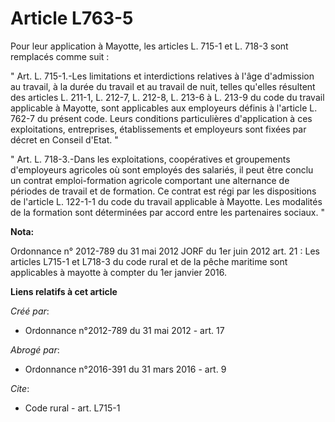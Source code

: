 # Article L763-5

Pour leur application à Mayotte, les articles L. 715-1 et L. 718-3 sont remplacés comme suit : 

" Art. L. 715-1.-Les limitations et interdictions relatives à l'âge d'admission au travail, à la durée du travail et au
travail de nuit, telles qu'elles résultent des articles L. 211-1, L. 212-7, L. 212-8, L. 213-6 à L. 213-9 du code du travail
applicable à Mayotte, sont applicables aux employeurs définis à l'article L. 762-7 du présent code. Leurs conditions
particulières d'application à ces exploitations, entreprises, établissements et employeurs sont fixées par décret en Conseil
d'Etat. " 

" Art. L. 718-3.-Dans les exploitations, coopératives et groupements d'employeurs agricoles où sont employés des salariés, il
peut être conclu un contrat emploi-formation agricole comportant une alternance de périodes de travail et de formation. Ce
contrat est régi par les dispositions de l'article L. 122-1-1 du code du travail applicable à Mayotte. Les modalités de la
formation sont déterminées par accord entre les partenaires sociaux. "

**Nota:**

Ordonnance n° 2012-789 du 31 mai 2012 JORF du 1er juin 2012 art. 21 : Les articles L715-1 et L718-3 du code rural et de la
pêche maritime sont applicables à mayotte à compter du 1er janvier 2016.

**Liens relatifs à cet article**

_Créé par_:

  - Ordonnance n°2012-789 du 31 mai 2012 - art. 17

_Abrogé par_:

  - Ordonnance n°2016-391 du 31 mars 2016 - art. 9

_Cite_:

  - Code rural - art. L715-1
